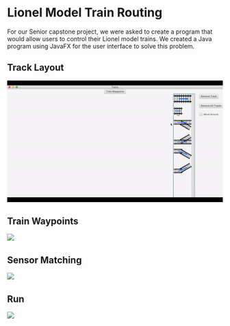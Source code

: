 # Lionel Model Train Routing

For our Senior capstone project, we were asked to create a program that would allow users to control their Lionel model trains.  We created a Java program using JavaFX for the user interface to solve this problem.

## Track Layout

![](first.gif)




## Train Waypoints

![](second.gif)





## Sensor Matching

![](third.gif)




## Run

![](fourth.gif)


